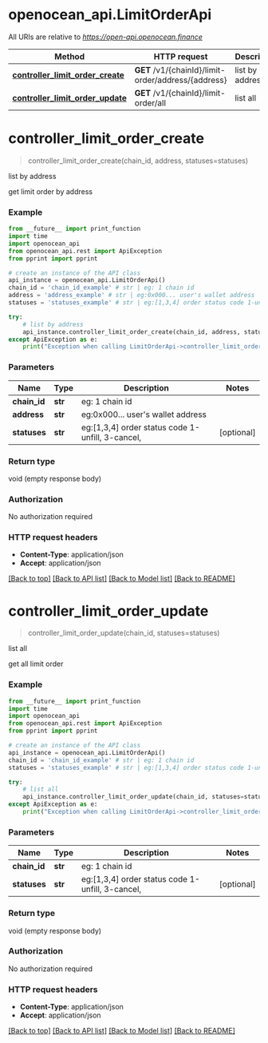 # openocean_api.LimitOrderApi

All URIs are relative to *https://open-api.openocean.finance*

Method | HTTP request | Description
------------- | ------------- | -------------
[**controller_limit_order_create**](LimitOrderApi.md#controller_limit_order_create) | **GET** /v1/{chainId}/limit-order/address/{address} | list by address 
[**controller_limit_order_update**](LimitOrderApi.md#controller_limit_order_update) | **GET** /v1/{chainId}/limit-order/all | list all 


# **controller_limit_order_create**
> controller_limit_order_create(chain_id, address, statuses=statuses)

list by address 

get limit order by address 

### Example
```python
from __future__ import print_function
import time
import openocean_api
from openocean_api.rest import ApiException
from pprint import pprint

# create an instance of the API class
api_instance = openocean_api.LimitOrderApi()
chain_id = 'chain_id_example' # str | eg: 1 chain id 
address = 'address_example' # str | eg:0x000... user's wallet address 
statuses = 'statuses_example' # str | eg:[1,3,4] order status code 1-unfill, 3-cancel,  (optional)

try:
    # list by address 
    api_instance.controller_limit_order_create(chain_id, address, statuses=statuses)
except ApiException as e:
    print("Exception when calling LimitOrderApi->controller_limit_order_create: %s\n" % e)
```

### Parameters

Name | Type | Description  | Notes
------------- | ------------- | ------------- | -------------
 **chain_id** | **str**| eg: 1 chain id  | 
 **address** | **str**| eg:0x000... user&#39;s wallet address  | 
 **statuses** | **str**| eg:[1,3,4] order status code 1-unfill, 3-cancel,  | [optional] 

### Return type

void (empty response body)

### Authorization

No authorization required

### HTTP request headers

 - **Content-Type**: application/json
 - **Accept**: application/json

[[Back to top]](#) [[Back to API list]](../README.md#documentation-for-api-endpoints) [[Back to Model list]](../README.md#documentation-for-models) [[Back to README]](../README.md)

# **controller_limit_order_update**
> controller_limit_order_update(chain_id, statuses=statuses)

list all 

get all limit order 

### Example
```python
from __future__ import print_function
import time
import openocean_api
from openocean_api.rest import ApiException
from pprint import pprint

# create an instance of the API class
api_instance = openocean_api.LimitOrderApi()
chain_id = 'chain_id_example' # str | eg: 1 chain id 
statuses = 'statuses_example' # str | eg:[1,3,4] order status code 1-unfill, 3-cancel,  (optional)

try:
    # list all 
    api_instance.controller_limit_order_update(chain_id, statuses=statuses)
except ApiException as e:
    print("Exception when calling LimitOrderApi->controller_limit_order_update: %s\n" % e)
```

### Parameters

Name | Type | Description  | Notes
------------- | ------------- | ------------- | -------------
 **chain_id** | **str**| eg: 1 chain id  | 
 **statuses** | **str**| eg:[1,3,4] order status code 1-unfill, 3-cancel,  | [optional] 

### Return type

void (empty response body)

### Authorization

No authorization required

### HTTP request headers

 - **Content-Type**: application/json
 - **Accept**: application/json

[[Back to top]](#) [[Back to API list]](../README.md#documentation-for-api-endpoints) [[Back to Model list]](../README.md#documentation-for-models) [[Back to README]](../README.md)

